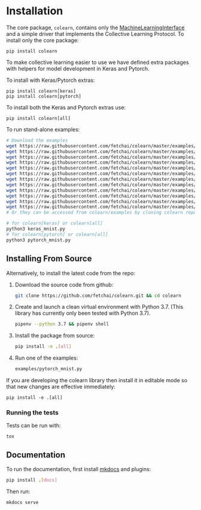 # Installation
The core package, `colearn`, contains only the [MachineLearningInterface](about.md) and a simple driver that 
implements the Collective Learning Protocol. 
To install only the core package:
```
pip install colearn
```

To make collective learning easier to use we have defined extra packages with helpers
for model development in Keras and Pytorch.

To install with Keras/Pytorch extras:
```
pip install colearn[keras]
pip install colearn[pytorch]
```

To install both the Keras and Pytorch extras use:
```
pip install colearn[all]
```

To run stand-alone examples:
   ```bash
   # Download the examples
   wget https://raw.githubusercontent.com/fetchai/colearn/master/examples/keras_cifar.py
   wget https://raw.githubusercontent.com/fetchai/colearn/master/examples/keras_fraud.py
   wget https://raw.githubusercontent.com/fetchai/colearn/master/examples/keras_mnist.py
   wget https://raw.githubusercontent.com/fetchai/colearn/master/examples/keras_mnist_diffpriv.py
   wget https://raw.githubusercontent.com/fetchai/colearn/master/examples/keras_xray.py
   wget https://raw.githubusercontent.com/fetchai/colearn/master/examples/mli_fraud.py
   wget https://raw.githubusercontent.com/fetchai/colearn/master/examples/mli_random_forest_iris.py
   wget https://raw.githubusercontent.com/fetchai/colearn/master/examples/pytorch_cifar.py
   wget https://raw.githubusercontent.com/fetchai/colearn/master/examples/pytorch_covid.py
   wget https://raw.githubusercontent.com/fetchai/colearn/master/examples/pytorch_mnist.py
   wget https://raw.githubusercontent.com/fetchai/colearn/master/examples/pytorch_mnist_diffpriv.py
   wget https://raw.githubusercontent.com/fetchai/colearn/master/examples/pytorch_xray.py
   # Or they can be accessed from colearn/examples by cloning colearn repo

   # for colearn[keras] or colearn[all]
   python3 keras_mnist.py
   # for colearn[pytorch] or colearn[all]
   python3 pytorch_mnist.py
   ``` 

## Installing From Source

Alternatively, to install the latest code from the repo:

1. Download the source code from github:
   ```bash
   git clone https://github.com/fetchai/colearn.git && cd colearn
   ```
1. Create and launch a clean virtual environment with Python 3.7. 
   (This library has currently only been tested with Python 3.7).
   ```bash
   pipenv --python 3.7 && pipenv shell
   ```

2. Install the package from source:
    ```bash
    pip install -e .[all]
    ```
3. Run one of the examples:
    ```bash
    examples/pytorch_mnist.py
    ``` 
   
If you are developing the colearn library then install it in editable mode so that new
changes are effective immediately:
```
pip install -e .[all]
```

### Running the tests
Tests can be run with:
```
tox
```
## Documentation
To run the documentation, first install [mkdocs](https://www.mkdocs.org) and plugins:
```bash
pip install .[docs] 
```

Then run: 
```
mkdocs serve
```

